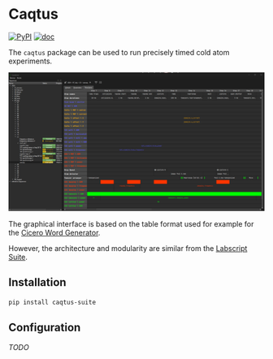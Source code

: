 # Caqtus

[![PyPI](https://img.shields.io/pypi/v/caqtus-suite)](https://pypi.org/project/caqtus-suite/)
[![doc](https://readthedocs.org/projects/docs/badge/?version=latest)](https://caqtus.readthedocs.io)

The `caqtus` package can be used to run precisely timed cold atom experiments.

<img src="doc/source/_static/screenshot.png" width="960" alt="Screenshot of the GUI">

The graphical interface is based on the table format used for example for the [Cicero Word Generator](https://github.com/akeshet/Cicero-Word-Generator).

However, the architecture and modularity are similar from the [Labscript Suite](https://github.com/labscript-suite).

## Installation

```bash
pip install caqtus-suite
```

## Configuration

*TODO*
